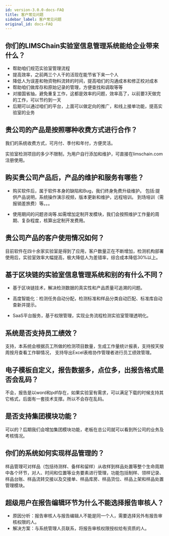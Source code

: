 ```yaml
---
id: version-3.0.0-docs-FAQ
title: 客户常见问题
sidebar_label: 客户常见问题
original_id: docs-FAQ
---
```


## 你们的LIMSChain实验室信息管理系统能给企业带来什么？
- 帮助咱们规范实验室管理流程
- 提高效率，之前两三个人干的活现在能节省下来一个人
- 降低人为误差和物资物料流转的时间，提高咱们的沟通成本和修正校对成本
- 帮助咱们做库存和原始记录的管理，方便查找和调取等等
- 对接国省抽，避免重复工作，这都是效率的问题，效率高了，以前要3天做完的工作，可以节约到一天
- 后期可以通过咱们的平台，上面可以做定向的推广，和线上接单功能，提高实验室的业务

## 贵公司的产品是按照哪种收费方式进行合作？
我们的系统收费方式，可月付、季付和年付，方便灵活。

实验室检测项目的多少不限制，为用户自行添加和维护，可直接在limschain.com注册使用。

## 购买贵公司产品后，产品的维护和服务有哪些？

- 购买软件后，属于软件本身的缺陷和Bug，我们终身免费升级维护。
包括:提供产品说明，系统操作演示视频，版本更新和维护，远程培训。 到场培训（需报销差旅费）等。。。

- 使用期间的问题咨询等.如需增加定制开发模块，我们会按照维护工作量的周期、复杂程度，核算出定制开发费用。

## 贵公司产品的客户使用情况如何？
目前软件在四十余家实验室是得到了应用，客户数量正在不断增加，检测机构部署使用后，实验室效率大幅提高，极大降低人为差错率，综合成本降低30%以上。

## 基于区块链的实验室信息管理系统和别的有什么不同？

- 基于区块链技术，解决检测数据的真实性和产品质量可追溯的问题。

- 高度智能化：检测任务自动分配，检测标准和样品分类自动匹配、标准库自动查新并提示。

- SaaS平台服务，基于权限管理，实现业务流程检测实验室管理透明化。

## 系统是否支持员工绩效？
支持，本系统会根据员工所做的检测项目数量，生成工作量统计报表，支持按天按周按月查看工作聊情况，
支持导出Excel表格协作管理者进行员工绩效管理。

## 电子模板自定义，报告数据多，点位多，出报告格式是否会乱码？
不会，报告是以word和pdf存在，如果实验室有需求，可以满足下载的时候支持其它格式，后面有一套技术支撑。所以不会存在乱码。

## 是否支持集团模块功能？
可以的？后期我们会增加集团模块功能，老板在总公司就可以看到所公司的业务及考核情况。

## 你们的系统如何实现样品管理的？
样品管理可对样品（包括待测样、备样和留样）从收样到样品处置等整个生命周期中各个环节，对人、时间和位置等业务要素进行管理，功能包括制样、领样记录、样品台账、样品流转交接以及交接单、样品库房、样品货位、样品上架和样品处置管理模块。

## 超级用户在报告编辑环节为什么不能选择报告审核人？ 
- 原因分析：报告审核人与报告编辑人不能是同一个人，需要选择另外有报告审核权限的人。
- 解决方案：与系统管理人员联系，将报告审核权限授权给有资质的人。

